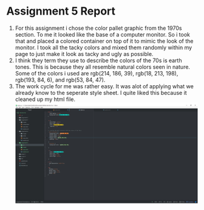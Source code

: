 # Assignment 5 Report
1. For this assignment i chose the color pallet graphic from the 1970s section. To me it looked like the base of a computer monitor.
So i took that and placed a colored container on top of it to mimic the look of the monitor. I took all the tacky colors and mixed them
randomly within my page to just make it look as tacky and ugly as possible.
2. I think they term they use to describe the colors of the 70s is earth tones. This is because they all resemble natural colors seen in nature.
Some of the colors i used are rgb(214, 186, 39), rgb(18, 213, 198), rgb(193, 84, 6), and rgb(53, 84, 47).
3. The work cycle for me was rather easy. It was alot of applying what we already know to the seperate style sheet. I quite liked this because it cleaned up my
html file.
![Image of My Atom Editor](./images/Workspace.jpg)
